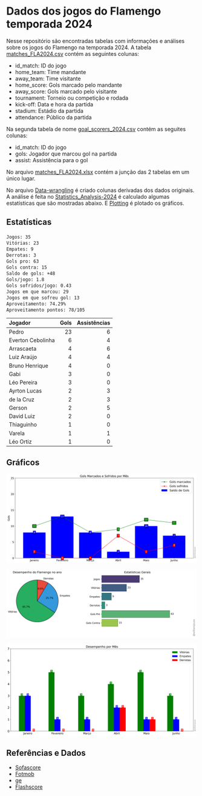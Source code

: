 # Dados dos jogos do Flamengo temporada 2024

Nesse repositório são encontradas tabelas com informações e análises sobre os jogos do Flamengo na temporada 2024. A tabela [matches_FLA2024.csv](https://github.com/williamjouse/jogos-Flamengo-2024/blob/main/data/raw/matches_FLA2024.csv)
contém as seguintes colunas:

- id_match: ID do jogo
- home_team: Time mandante
- away_team: Time visitante
- home_score: Gols marcado pelo mandante
- away_score: Gols marcado pelo visitante
- tournament: Torneio ou competição e rodada
- kick-off: Data e hora da partida
- stadium: Estádio da partida
- attendance: Público da partida


Na segunda tabela de nome [goal_scorers_2024.csv](https://github.com/williamjouse/jogos-Flamengo-2024/blob/main/data/raw/goal_scorers_2024.csv) contém as seguites colunas:

- id_match: ID do jogo
- gols: Jogador que marcou gol na partida
- assist: Assistência para o gol

No arquivo [matches_FLA2024.xlsx](https://github.com/williamjouse/jogos-Flamengo-2024/blob/main/data/matches_FLA2024.xlsx) contém a junção das 2 tabelas em um único lugar.

No arquivo [Data-wrangling](https://github.com/williamjouse/jogos-Flamengo-2024/blob/main/notebooks/01-Data-wrangling.ipynb) é criado colunas derivadas dos dados originais. A análise 
é feita no [Statistics_Analysis-2024](https://github.com/williamjouse/jogos-Flamengo-2024/blob/main/notebooks/02-Statistics_Analysis-2024.ipynb) é calculado algumas estatísticas que são mostradas abaixo.
E [Plotting](https://github.com/williamjouse/jogos-Flamengo-2024/blob/main/notebooks/03-Plotting.ipynb) é plotado os gráficos.

## Estatísticas


```
Jogos: 35
Vitórias: 23
Empates: 9
Derrotas: 3 
Gols pro: 63
Gols contra: 15
Saldo de gols: +48
Gols/jogo: 1.8
Gols sofridos/jogo: 0.43
Jogos em que marcou: 29
Jogos em que sofreu gol: 13 
Aproveitamento: 74.29%
Aproveitamento pontos: 78/105
```

| Jogador           |   Gols |   Assistências |
|:------------------|-------:|---------------:|
| Pedro             |     23 |              6 |
| Everton Cebolinha |      6 |              4 |
| Arrascaeta        |      4 |              6 |
| Luiz Araújo       |      4 |              4 |
| Bruno Henrique    |      4 |              0 |
| Gabi              |      3 |              0 |
| Léo Pereira       |      3 |              0 |
| Ayrton Lucas      |      2 |              3 |
| de la Cruz        |      2 |              3 |
| Gerson            |      2 |              5 |
| David Luiz        |      2 |              0 |
| Thiaguinho        |      1 |              0 |
| Varela            |      1 |              1 |
| Léo Ortiz         |      1 |              0 |


## Gráficos

![img1.png](notebooks/figures/figure.png)

![img1.png](notebooks/figures/figure2.png)

![img1.png](notebooks/figures/figure3.png)



## Referências e Dados

- [Sofascore](https://www.sofascore.com/)
- [Fotmob](https://www.fotmob.com/)
- [ge](https://ge.globo.com/)
- [Flashscore](https://www.flashscore.com)
